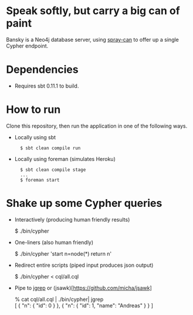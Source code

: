Speak softly, but carry a big can of paint
==========================================

Bansky is a Neo4j database server, using [spray-can](http://spray.cc) to offer up a single Cypher endpoint.

# Dependencies

- Requires sbt 0.11.1 to build.

# How to run

Clone this repository, then run the application in one of the following ways.

- Locally using sbt

        $ sbt clean compile run

- Locally using foreman (simulates Heroku)

        $ sbt clean compile stage
        ...
        $ foreman start

# Shake up some Cypher queries

- Interactively (producing human friendly results)

    $ ./bin/cypher

- One-liners (also human friendly)

    $ ./bin/cypher 'start n=node(*) return n'

- Redirect entire scripts (piped input produces json output)

    $ ./bin/cypher < cql/all.cql
 
- Pipe to [jgrep](http://jgrep.org/) or (jsawk)[https://github.com/micha/jsawk]

    % cat cql/all.cql | ./bin/cypher| jgrep                        
    [
      {
        "n": {
          "id": 0
      }
      },
      {
        "n": {
          "id": 1,
          "name": "Andreas"
        }
      }
    ]


